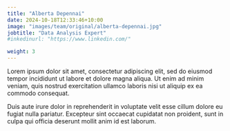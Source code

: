 ```yaml
---
title: "Alberta Depennai"
date: 2024-10-18T12:33:46+10:00
image: "images/team/original/alberta-depennai.jpg"
jobtitle: "Data Analysis Expert"
#inkedinurl: "https://www.linkedin.com/"

weight: 3
---
```


Lorem ipsum dolor sit amet, consectetur adipiscing elit, sed do eiusmod tempor incididunt ut labore et dolore magna aliqua. Ut enim ad minim veniam, quis nostrud exercitation ullamco laboris nisi ut aliquip ex ea commodo consequat.

Duis aute irure dolor in reprehenderit in voluptate velit esse cillum dolore eu fugiat nulla pariatur. Excepteur sint occaecat cupidatat non proident, sunt in culpa qui officia deserunt mollit anim id est laborum.
